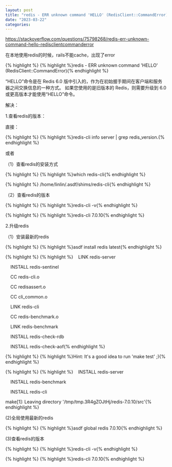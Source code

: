 ```yaml
---
layout: post
title: "redis - ERR unknown command 'HELLO' (RedisClient::CommandError)"
date: "2023-03-22"
categories: 
---
```

<p><a href="https://stackoverflow.com/questions/75798268/redis-err-unknown-command-hello-redisclientcommanderror">https://stackoverflow.com/questions/75798268/redis-err-unknown-command-hello-redisclientcommanderror</a></p>

<p>在本地使用redis的时候，rails不能cache，出现了error</p>

{% highlight %}
{% highlight %}redis - ERR unknown command &#39;HELLO&#39; (RedisClient::CommandError){% endhighlight %}

<p>&ldquo;HELLO&rdquo;命令是在 Redis 6.0 版中引入的，作为在初始握手期间在客户端和服务器之间交换信息的一种方式。 如果您使用的是旧版本的 Redis，则需要升级到 6.0 或更高版本才能使用&ldquo;HELLO&rdquo;命令。</p>

<p>解决：</p>

<p>1.查看redis的版本：</p>

<p>直接：</p>

{% highlight %}
{% highlight %}redis-cli info server | grep redis_version.{% endhighlight %}

<p>或者</p>

<p>（1）查看redis的安装方式</p>

{% highlight %}
{% highlight %}which redis-cli{% endhighlight %}

{% highlight %}
/home/linlin/.asdf/shims/redis-cli{% endhighlight %}

<p>（2）查看redis的版本</p>

{% highlight %}
{% highlight %}redis-cli -v{% endhighlight %}

{% highlight %}
{% highlight %}redis-cli 7.0.10{% endhighlight %}

<p>2.升级redis</p>

<p>（1）安装最新的redis</p>

{% highlight %}
{% highlight %}asdf install redis latest{% endhighlight %}

{% highlight %}
{% highlight %}&nbsp;&nbsp;&nbsp; LINK redis-server

&nbsp;&nbsp;&nbsp; INSTALL redis-sentinel

&nbsp;&nbsp;&nbsp; CC redis-cli.o

&nbsp;&nbsp;&nbsp; CC redisassert.o

&nbsp;&nbsp;&nbsp; CC cli_common.o

&nbsp;&nbsp;&nbsp; LINK redis-cli

&nbsp;&nbsp;&nbsp; CC redis-benchmark.o

&nbsp;&nbsp;&nbsp; LINK redis-benchmark

&nbsp;&nbsp;&nbsp; INSTALL redis-check-rdb

&nbsp;&nbsp;&nbsp; INSTALL redis-check-aof{% endhighlight %}

{% highlight %}
{% highlight %}Hint: It&#39;s a good idea to run &#39;make test&#39; ;){% endhighlight %}

{% highlight %}
{% highlight %}&nbsp;&nbsp;&nbsp; INSTALL redis-server

&nbsp;&nbsp;&nbsp; INSTALL redis-benchmark

&nbsp;&nbsp;&nbsp; INSTALL redis-cli

make[1]: Leaving directory &#39;/tmp/tmp.3R4gZOJtHj/redis-7.0.10/src&#39;{% endhighlight %}

<p>(2)全局使用最新的redis</p>

{% highlight %}
{% highlight %}asdf global redis 7.0.10{% endhighlight %}

<p>(3)查看redis的版本</p>

{% highlight %}
{% highlight %}redis-cli -v{% endhighlight %}

{% highlight %}
{% highlight %}redis-cli 7.0.10{% endhighlight %}

<p>&nbsp;</p>

<p>&nbsp;</p>

<p>&nbsp;</p>

